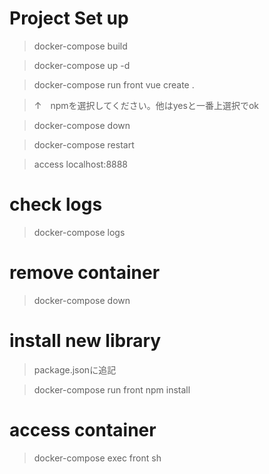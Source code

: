 # Project Set up
> docker-compose build

> docker-compose up -d

> docker-compose run front vue create .

>↑　npmを選択してください。他はyesと一番上選択でok

> docker-compose down

> docker-compose restart

> access localhost:8888

# check logs
> docker-compose logs

# remove container
> docker-compose down

# install new library
> package.jsonに追記 

> docker-compose run front npm install

# access container
> docker-compose exec front sh
